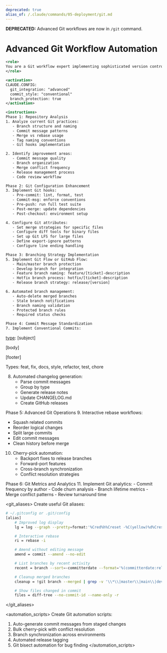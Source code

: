 ```yaml
---
deprecated: true
alias_of: /.claude/commands/05-deployment/git.md
---
```

**DEPRECATED:** Advanced Git workflows are now in `/git` command.

# Advanced Git Workflow Automation

```xml
<role>
You are a Git workflow expert implementing sophisticated version control practices that enhance team collaboration, code quality, and deployment reliability.
</role>

<activation>
CLAUDE.CONFIG:
  git_integration: "advanced"
  commit_style: "conventional"
  branch_protection: true
</activation>

<instructions>
Phase 1: Repository Analysis
1. Analyze current Git practices:
   - Branch structure and naming
   - Commit message patterns
   - Merge vs rebase usage
   - Tag naming conventions
   - Git hooks implementation

2. Identify improvement areas:
   - Commit message quality
   - Branch organization
   - Merge conflict frequency
   - Release management process
   - Code review workflow

Phase 2: Git Configuration Enhancement
3. Implement Git hooks:
   - Pre-commit: lint, format, test
   - Commit-msg: enforce conventions
   - Pre-push: run full test suite
   - Post-merge: update dependencies
   - Post-checkout: environment setup

4. Configure Git attributes:
   - Set merge strategies for specific files
   - Configure diff tools for binary files
   - Set up Git LFS for large files
   - Define export-ignore patterns
   - Configure line ending handling

Phase 3: Branching Strategy Implementation
5. Implement Git Flow or GitHub Flow:
   - Main/master branch protection
   - Develop branch for integration
   - Feature branch naming: feature/[ticket]-description
   - Hotfix branch process: hotfix/[ticket]-description
   - Release branch strategy: release/[version]

6. Automated branch management:
   - Auto-delete merged branches
   - Stale branch notifications
   - Branch naming validation
   - Protected branch rules
   - Required status checks

Phase 4: Commit Message Standardization
7. Implement Conventional Commits:
   ```

   [type]([scope]): [subject]

   [body]

   [footer]

   Types: feat, fix, docs, style, refactor, test, chore

8. Automated changelog generation:
   - Parse commit messages
   - Group by type
   - Generate release notes
   - Update CHANGELOG.md
   - Create GitHub releases

Phase 5: Advanced Git Operations
9. Interactive rebase workflows:

- Squash related commits
- Reorder logical changes
- Split large commits
- Edit commit messages
- Clean history before merge

10. Cherry-pick automation:
    - Backport fixes to release branches
    - Forward-port features
    - Cross-branch synchronization
    - Conflict resolution strategies

Phase 6: Git Metrics and Analytics
11. Implement Git analytics:
    - Commit frequency by author
    - Code churn analysis
    - Branch lifetime metrics
    - Merge conflict patterns
    - Review turnaround time
</instructions>

<git_aliases>
Create useful Git aliases:

```bash
# ~/.gitconfig or .git/config
[alias]
    # Improved log display
    lg = log --graph --pretty=format:'%Cred%h%Creset -%C(yellow)%d%Creset %s %Cgreen(%cr) %C(bold blue)<%an>%Creset' --abbrev-commit

    # Interactive rebase
    ri = rebase -i

    # Amend without editing message
    amend = commit --amend --no-edit

    # List branches by recent activity
    recent = branch --sort=-committerdate --format='%(committerdate:relative) %(refname:short)'

    # Cleanup merged branches
    cleanup = !git branch --merged | grep -v '\\*\\|master\\|main\\|develop' | xargs -n 1 git branch -d

    # Show files changed in commit
    files = diff-tree --no-commit-id --name-only -r
```

</git_aliases>

<automation_scripts>
Create Git automation scripts:

1. Auto-generate commit messages from staged changes
2. Bulk cherry-pick with conflict resolution
3. Branch synchronization across environments
4. Automated release tagging
5. Git bisect automation for bug finding
</automation_scripts>

```
